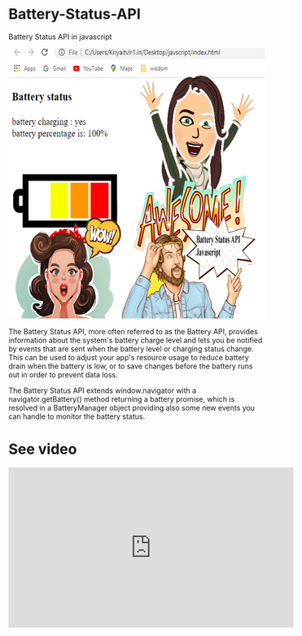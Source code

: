 # Battery-Status-API
Battery Status API in javascript

<img src="thambs.png" width="597" height="532">
<br>

The Battery Status API, more often referred to as the Battery API, provides information about the system's battery charge level and lets you be notified by events that are sent when the battery level or charging status change. This can be used to adjust your app's resource usage to reduce battery drain when the battery is low, or to save changes before the battery runs out in order to prevent data loss.

The Battery Status API extends window.navigator with a navigator.getBattery() method returning a battery promise, which is resolved in a BatteryManager object providing also some new events you can handle to monitor the battery status.

<h1>See video</h1>
<iframe width="560" height="315"
src="https://youtu.be/zUQci6y4oP0?&autoplay=1"frameborder="0" 
allowfullscreen></iframe>
